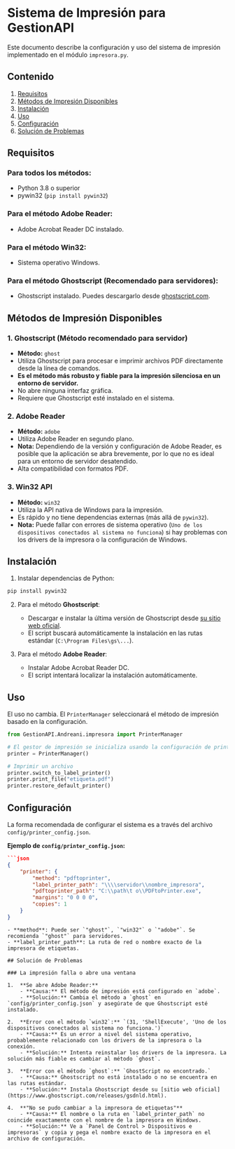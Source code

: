 # Sistema de Impresión para GestionAPI

Este documento describe la configuración y uso del sistema de impresión implementado en el módulo `impresora.py`.

## Contenido
1. [Requisitos](#requisitos)
2. [Métodos de Impresión Disponibles](#métodos-de-impresión-disponibles)
3. [Instalación](#instalación)
4. [Uso](#uso)
5. [Configuración](#configuración)
6. [Solución de Problemas](#solución-de-problemas)

## Requisitos

### Para todos los métodos:
- Python 3.8 o superior
- pywin32 (`pip install pywin32`)

### Para el método Adobe Reader:
- Adobe Acrobat Reader DC instalado.

### Para el método Win32:
- Sistema operativo Windows.

### Para el método Ghostscript (Recomendado para servidores):
- Ghostscript instalado. Puedes descargarlo desde [ghostscript.com](https://www.ghostscript.com/releases/gsdnld.html).

## Métodos de Impresión Disponibles

### 1. Ghostscript (Método recomendado para servidor)
- **Método:** `ghost`
- Utiliza Ghostscript para procesar e imprimir archivos PDF directamente desde la línea de comandos.
- **Es el método más robusto y fiable para la impresión silenciosa en un entorno de servidor.**
- No abre ninguna interfaz gráfica.
- Requiere que Ghostscript esté instalado en el sistema.

### 2. Adobe Reader
- **Método:** `adobe`
- Utiliza Adobe Reader en segundo plano.
- **Nota:** Dependiendo de la versión y configuración de Adobe Reader, es posible que la aplicación se abra brevemente, por lo que no es ideal para un entorno de servidor desatendido.
- Alta compatibilidad con formatos PDF.

### 3. Win32 API
- **Método:** `win32`
- Utiliza la API nativa de Windows para la impresión.
- Es rápido y no tiene dependencias externas (más allá de `pywin32`).
- **Nota:** Puede fallar con errores de sistema operativo (`Uno de los dispositivos conectados al sistema no funciona`) si hay problemas con los drivers de la impresora o la configuración de Windows.

## Instalación

1. Instalar dependencias de Python:
```bash
pip install pywin32
```

2. Para el método **Ghostscript**:
   - Descargar e instalar la última versión de Ghostscript desde [su sitio web oficial](https://www.ghostscript.com/releases/gsdnld.html).
   - El script buscará automáticamente la instalación en las rutas estándar (`C:\Program Files\gs\...`).

3. Para el método **Adobe Reader**:
   - Instalar Adobe Acrobat Reader DC.
   - El script intentará localizar la instalación automáticamente.

## Uso

El uso no cambia. El `PrinterManager` seleccionará el método de impresión basado en la configuración.

```python
from GestionAPI.Andreani.impresora import PrinterManager

# El gestor de impresión se inicializa usando la configuración de printer_config.json
printer = PrinterManager()

# Imprimir un archivo
printer.switch_to_label_printer()
printer.print_file("etiqueta.pdf")
printer.restore_default_printer()
```

## Configuración

La forma recomendada de configurar el sistema es a través del archivo `config/printer_config.json`.

**Ejemplo de `config/printer_config.json`:**
```json
```json
{
    "printer": {
        "method": "pdftoprinter",
        "label_printer_path": "\\\\servidor\\nombre_impresora",
        "pdftoprinter_path": "C:\\path\t o\\PDFtoPrinter.exe",
        "margins": "0 0 0 0",
        "copies": 1
    }
}
```
```
- **method**: Puede ser `"ghost"`, `"win32"` o `"adobe"`. Se recomienda `"ghost"` para servidores.
- **label_printer_path**: La ruta de red o nombre exacto de la impresora de etiquetas.

## Solución de Problemas

### La impresión falla o abre una ventana

1.  **Se abre Adobe Reader:**
    - **Causa:** El método de impresión está configurado en `adobe`.
    - **Solución:** Cambia el método a `ghost` en `config/printer_config.json` y asegúrate de que Ghostscript esté instalado.

2.  **Error con el método `win32`:** `(31, 'ShellExecute', 'Uno de los dispositivos conectados al sistema no funciona.')`
    - **Causa:** Es un error a nivel del sistema operativo, probablemente relacionado con los drivers de la impresora o la conexión.
    - **Solución:** Intenta reinstalar los drivers de la impresora. La solución más fiable es cambiar al método `ghost`.

3.  **Error con el método `ghost`:** `GhostScript no encontrado.`
    - **Causa:** Ghostscript no está instalado o no se encuentra en las rutas estándar.
    - **Solución:** Instala Ghostscript desde su [sitio web oficial](https://www.ghostscript.com/releases/gsdnld.html).

4.  **"No se pudo cambiar a la impresora de etiquetas"**
    - **Causa:** El nombre o la ruta en `label_printer_path` no coincide exactamente con el nombre de la impresora en Windows.
    - **Solución:** Ve a `Panel de Control > Dispositivos e impresoras` y copia y pega el nombre exacto de la impresora en el archivo de configuración.
